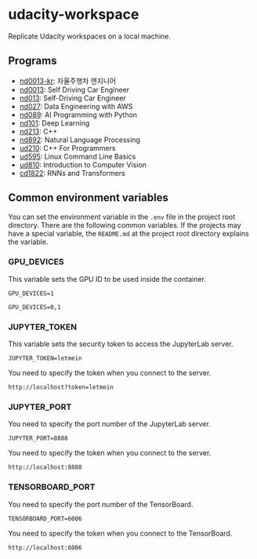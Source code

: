 # udacity-workspace
Replicate Udacity workspaces on a local machine.

## Programs
 * [nd0013-kr](https://github.com/ruddyscent/udacity-workspace/tree/main/nd0013-kr): 자율주행차 엔지니어
 * [nd0013](https://github.com/ruddyscent/udacity-workspace/tree/main/nd0013): Self Driving Car Engineer
 * [nd013](https://github.com/ruddyscent/udacity-workspace/tree/main/nd013): Self-Driving Car Engineer
 * [nd027](https://github.com/ruddyscent/udacity-workspace/tree/main/nd027): Data Engineering with AWS
 * [nd089](https://github.com/ruddyscent/udacity-workspace/tree/main/nd089): AI Programming with Python
 * [nd101](https://github.com/ruddyscent/udacity-workspace/tree/main/nd101): Deep Learning
 * [nd213](https://github.com/ruddyscent/udacity-workspace/tree/main/nd213): C++
 * [nd892](https://github.com/ruddyscent/udacity-workspace/tree/main/nd892): Natural Language Processing
 * [ud210](https://github.com/ruddyscent/udacity-workspace/tree/main/ud210): C++ For Programmers
 * [ud595](https://github.com/ruddyscent/udacity-workspace/tree/main/ud595): Linux Command Line Basics
 * [ud810](https://github.com/ruddyscent/udacity-workspace/tree/main/ud810): Introduction to Computer Vision
 * [cd1822](https://github.com/ruddyscent/udacity-workspace/tree/main/cd1822): RNNs and Transformers
   
## Common environment variables
You can set the environment variable in the `.env` file in the project root directory. There are the following common variables. If the projects may have a special variable, the `README.md` at the project root directory explains the variable.

### GPU_DEVICES
This variable sets the GPU ID to be used inside the container.
```
GPU_DEVICES=1
```
```
GPU_DEVICES=0,1
```

### JUPYTER_TOKEN
This variable sets the security token to access the JupyterLab server.
```
JUPYTER_TOKEN=letmein
```
You need to specify the token when you connect to the server.
```
http://localhost?token=letmein
```

### JUPYTER_PORT
You need to specify the port number of the JupyterLab server.
```
JUPYTER_PORT=8888
```
You need to specify the token when you connect to the server.
```
http://localhost:8888
```

### TENSORBOARD_PORT
You need to specify the port number of the TensorBoard.
```
TENSORBOARD_PORT=6006
```
You need to specify the token when you connect to the TensorBoard.
```
http://localhost:6006
```
